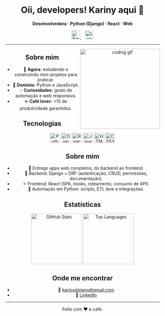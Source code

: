 <!-- README do perfil: Karinyalpiano/Karinyalpiano -->
<div align="center">

# Oii, developers! Kariny aqui 👋

**Desenvolvedora · Python (Django) · React · Web**

<div align="center">
  <a href="mailto:work.karinyalpiano@gmail.com" title="Email">
    <img alt="Email" width="28" src="https://cdn.simpleicons.org/gmail/EA4335" />
  </a>
  &nbsp;&nbsp;
  <a href="https://www.linkedin.com/in/kariny-alpiano-ab0b18146/" title="LinkedIn">
    <img alt="LinkedIn" width="28" src="https://cdn.simpleicons.org/linkedin/0A66C2" />
  </a>
</div>

---

<img align="right" width="260" alt="coding gif" src="https://user-images.githubusercontent.com/74038190/219923809-b86dc415-a0c2-4a38-bc88-ad6cf06395a8.gif"/>

## Sobre mim
- 🔭 **Agora:** estudando e construindo mini-projetos para praticar.
- 🌱 **Domínio:** Python e JavaScript.
- 💡 **Curiosidades:** gosto de automação e web responsiva.
- ☕ **Café lover:** +10 de produtividade garantidos.

## Tecnologias
<p>
  <img alt="Python" title="Python" height="32" src="https://cdn.jsdelivr.net/gh/devicons/devicon/icons/python/python-original.svg"/>
  <img alt="Django" title="Django" height="32" src="https://cdn.jsdelivr.net/gh/devicons/devicon/icons/django/django-plain.svg"/>
  <img alt="React" title="React" height="32" src="https://cdn.jsdelivr.net/gh/devicons/devicon/icons/react/react-original.svg"/>
  <img alt="JavaScript" title="JavaScript" height="32" src="https://cdn.jsdelivr.net/gh/devicons/devicon/icons/javascript/javascript-original.svg"/>
  <img alt="HTML5" title="HTML5" height="32" src="https://cdn.jsdelivr.net/gh/devicons/devicon/icons/html5/html5-original.svg"/>
  <img alt="CSS3" title="CSS3" height="32" src="https://cdn.jsdelivr.net/gh/devicons/devicon/icons/css3/css3-original.svg"/>
</p>

## Sobre mim
- 🚀 Entrego apps web completos, do backend ao frontend.
- 🧱 Backend: Django + DRF (autenticação, CRUD, permissões, documentação).
- ⚛️ Frontend: React (SPA, hooks, roteamento, consumo de API).
- 🐍 Automação em Python: scripts, ETL leve e integrações.

## Estatísticas
<p>
  <img height="165" alt="GitHub Stats" src="https://github-readme-stats.vercel.app/api?username=Karinyalpiano&show_icons=true&theme=tokyonight&include_all_commits=true&count_private=true"/>
  <img height="165" alt="Top Languages" src="https://github-readme-stats.vercel.app/api/top-langs/?username=Karinyalpiano&layout=compact&langs_count=8&theme=tokyonight"/>
</p>

## Onde me encontrar
- 📧 <a href="mailto:karinyalpiano@gmail.com">karinyalpiano@gmail.com</a>
- 💼 <a href="https://www.linkedin.com/in/kariny-alpiano-ab0b18146/">LinkedIn</a>

---

<div align="center">Feito com ❤️ e café.</div>
